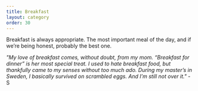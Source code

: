 ```yaml
---
title: Breakfast
layout: category
order: 30
---
```


Breakfast is always appropriate. The most important meal of the day, and if we’re being honest, probably the best one. 

<i> "My love of breakfast comes, without doubt, from my mom. “Breakfast for dinner” is her most special treat. I used to hate breakfast food, but thankfully came to my senses without too much ado. During my master’s in Sweden, I basically survived on scrambled eggs. And I’m still not over it." </i> - S


